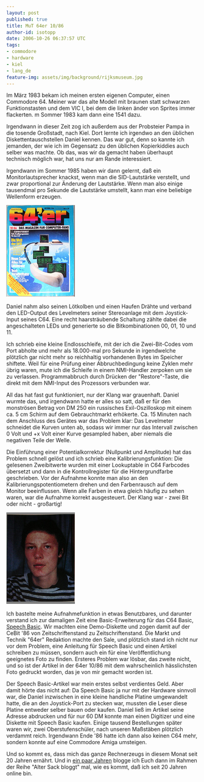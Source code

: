 ```yaml
---
layout: post
published: true
title: MuT 64er 10/86
author-id: isotopp
date: 2006-10-26 06:37:57 UTC
tags:
- commodore
- hardware
- kiel
- lang_de
feature-img: assets/img/background/rijksmuseum.jpg
---
```


Im März 1983 bekam ich meinen ersten eigenen Computer, einen Commodore 64. 
Meiner war das alte Modell mit braunen statt schwarzen Funktionstasten und dem VIC I, bei dem die linken änder von Sprites immer flackerten.
 m Sommer 1983 kam dann eine 1541 dazu. 

Irgendwann in dieser Zeit zog ich außerdem aus der Probsteier Pampa in die tosende Großstadt, nach Kiel.
Dort lernte ich irgendwo an den üblichen Diskettentauschstellen Daniel kennen. 
Das war gut, denn so kannte ich jemanden, der wie ich im Gegensatz zu den üblichen Kopierkiddies auch selber was machte.
Ob das, was wir da gemacht haben überhaupt technisch möglich war, hat uns nur am Rande interessiert.

Irgendwann im Sommer 1985 haben wir dann gelernt, daß ein Monitorlautsprecher knackst, wenn man die SID-Lautstärke verstellt, und zwar proportional zur Änderung der Lautstärke. 
Wenn man also einige tausendmal pro Sekunde die Lautstärke umstellt, kann man eine beliebige Wellenform erzeugen.

![](/uploads/64er-titel.jpg)

Daniel nahm also seinen Lötkolben und einen Haufen Drähte und verband den LED-Output des Levelmeters seiner Stereoanlage mit dem Joystick-Input seines C64.
Eine recht haarsträubende Schaltung zählte dabei die angeschalteten LEDs und generierte so die Bitkombinationen 00, 01, 10 und 11.

Ich schrieb eine kleine Endlosschleife, mit der ich die Zwei-Bit-Codes vom Port abholte und mehr als 18.000-mal pro Sekunde in irgendwelche plötzlich gar nicht mehr so reichhaltig vorhandenen Bytes im Speicher shiftete.
Weil für eine Prüfung einer Abbruchbedingung keine Zyklen mehr übrig waren, mute ich die Schleife in einem NMI-Handler zerpoken um sie zu verlassen.
Programmabbruch durch Drücken der "Restore"-Taste, die direkt mit dem NMI-Input des Prozessors verbunden war.

All das hat fast gut funktioniert, nur der Klang war grauenhaft.
Daniel wurmte das, und irgendwann hatte er alles so satt, daß er für den monströsen Betrag von DM 250 ein russisches Exil-Oszilloskop mit einem ca. 5 cm Schirm auf dem Gebrauchtmarkt erhökerte.
Ca. 15 Minuten nach dem Anschluss des Gerätes war das Problem klar:
Das Levelmeter schneidet die Kurven unten ab, sodass wir immer nur das Intervall zwischen 0 Volt und +x Volt einer Kurve gesampled haben, aber niemals die negativen Teile der Welle.

Die Einführung einer Potentialkorrektur (Nullpunkt und Amplitude) hat das Problem schnell gelöst und ich schrieb eine Kalibrierungsfunktion:
Die gelesenen Zweibitwerte wurden mit einer Lookuptable in C64 Farbcodes übersetzt und dann in die Kontrollregister für die Hintergrundfarbe geschrieben.
Vor der Aufnahme konnte man also an den Kalibrierungspotentiometern drehen und den Farbenrausch auf dem Monitor beeinflussen.
Wenn alle Farben in etwa gleich häufig zu sehen waren, war die Aufnahme korrekt ausgesteuert. 
Der Klang war - zwei Bit oder nicht - großartig!

![](/uploads/kris_pubertaet.jpg)

Ich bastelte meine Aufnahmefunktion in etwas Benutzbares, und darunter verstand ich zur damaligen Zeit eine Basic-Erweiterung für das C64 Basic, 
[Speech Basic](http://www.npsnet.com/danf/cbm/languages.html).
Wir machten eine Demo-Diskette und zogen damit auf der CeBit '86 von Zeitschriftenstand zu Zeitschriftenstand.
Die Markt und Technik "64er" Redaktion machte den Sale, und plötzlich stand ich nicht nur vor dem Problem, eine Anleitung für Speech Basic und einen Artikel schreiben zu müssen, sondern auch ein für eine Veröffentlichung geeignetes Foto zu finden.
Ersteres Problem war lösbar, das zweite nicht, und so ist der Artikel in der 64er 10/86 mit dem wahrscheinlich hässlichsten Foto gedruckt worden, das je von mir gemacht worden ist.

Der Speech Basic-Artikel war mein erstes selbst verdientes Geld. 
Aber damit hörte das nicht auf: 
Da Speech Basic ja nur mit der Hardware sinnvoll war, die Daniel inzwischen in eine kleine handliche Platine umgewandelt hatte, die an den Joystick-Port zu stecken war, mussten die Leser diese Platine entweder selber bauen oder kaufen.
Daniel ließ im Artikel seine Adresse abdrucken und für nur 60 DM konnte man einen Digitizer und eine Diskette mit Speech Basic kaufen.
Einige tausend Bestellungen später waren wir, zwei Oberstufenschüler, nach unseren Maßstäben plötzlich verdammt reich.
Irgendwann Ende '86 hatte ich dann also keinen C64 mehr, sondern konnte auf eine Commodore Amiga umsteigen. 

Und so kommt es, dass mich das ganze Rechnerzeugs in diesem Monat seit 20 Jahren ernährt. 
Und in 
[ein paar Jahren](http://groups.google.com/group/sub.test/msg/1b2b1a01e36f92e9)
blogge ich Euch dann im Rahmen der Reihe "Alter Sack bloggt" mal, wie es kommt, daß ich seit 20 Jahren online bin.
